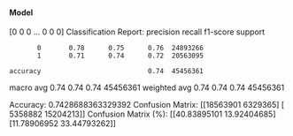 #### Model
[0 0 0 ... 0 0 0]
Classification Report:
              precision    recall  f1-score   support

           0       0.78      0.75      0.76  24893266
           1       0.71      0.74      0.72  20563095

    accuracy                           0.74  45456361
   macro avg       0.74      0.74      0.74  45456361
weighted avg       0.74      0.74      0.74  45456361

Accuracy: 0.7428688363329392
Confusion Matrix:
[[18563901  6329365]
 [ 5358882 15204213]]
Confusion Matrix (%):
[[40.83895101 13.92404685]
 [11.78906952 33.44793262]]
